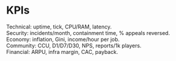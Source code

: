 # KPIs
Technical: uptime, tick, CPU/RAM, latency.  
Security: incidents/month, containment time, % appeals reversed.  
Economy: inflation, Gini, income/hour per job.  
Community: CCU, D1/D7/D30, NPS, reports/1k players.  
Financial: ARPU, infra margin, CAC, payback.
